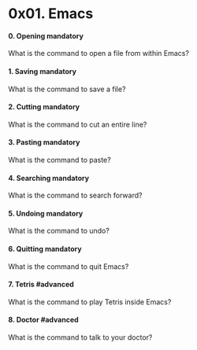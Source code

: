 <h1 class="gap">0x01. Emacs</h1>


<h4 class="task">
    0. Opening
      <span class="alert alert-warning mandatory-optional">
        mandatory
      </span>
</h4><p>What is the command to open a file from within Emacs?</p>


<h4 class="task">
    1. Saving
      <span class="alert alert-warning mandatory-optional">
        mandatory
      </span>
</h4><p>What is the command to save a file?</p>


<h4 class="task">
    2. Cutting
      <span class="alert alert-warning mandatory-optional">
        mandatory
      </span>
</h4><p>What is the command to cut an entire line?</p>


<h4 class="task">
    3. Pasting
      <span class="alert alert-warning mandatory-optional">
        mandatory
      </span>
</h4><p>What is the command to paste?</p>


<h4 class="task">
    4. Searching
      <span class="alert alert-warning mandatory-optional">
        mandatory
      </span>
</h4><p>What is the command to search forward?</p>


<h4 class="task">
    5. Undoing
      <span class="alert alert-warning mandatory-optional">
        mandatory
      </span>
</h4><p>What is the command to undo?</p>


<h4 class="task">
    6. Quitting
      <span class="alert alert-warning mandatory-optional">
        mandatory
      </span>
</h4><p>What is the command to quit Emacs?</p>


<h4 class="task">
    7. Tetris
      <span class="alert alert-info mandatory-optional">
        #advanced
      </span>
</h4><p>What is the command to play Tetris inside Emacs?</p>


<h4 class="task">
    8. Doctor
      <span class="alert alert-info mandatory-optional">
        #advanced
      </span>
</h4><p>What is the command to talk to your doctor?</p>

